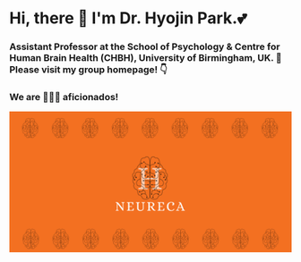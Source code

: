 # Hi, there :wave: I'm Dr. Hyojin Park.:two_hearts:
### Assistant Professor at the School of Psychology & Centre for Human Brain Health (CHBH), University of Birmingham, UK. :school: Please visit my group homepage! :point_down: 
### We are 🧠🧠🧠 aficionados!
[![Alt Text](images/share.png)](https://www.neureca.org/)


